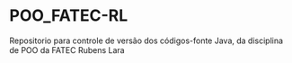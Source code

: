 # POO_FATEC-RL
Repositorio para controle de versão dos códigos-fonte Java, da disciplina de POO da FATEC Rubens Lara

